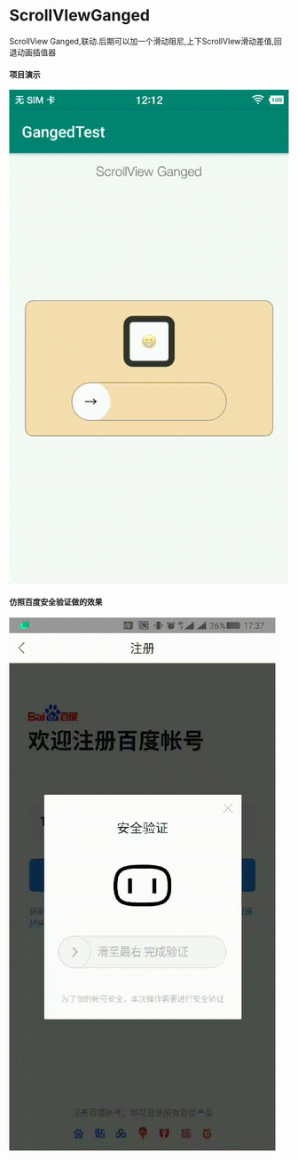 # ScrollVIewGanged
ScrollView Ganged,联动.后期可以加一个滑动阻尼,上下ScrollVIew滑动差值,回退动画插值器


#### 项目演示
![sample.gif](/sample.gif?raw=true)

#### 仿照百度安全验证做的效果
![reference.gif](/reference.gif?raw=true)